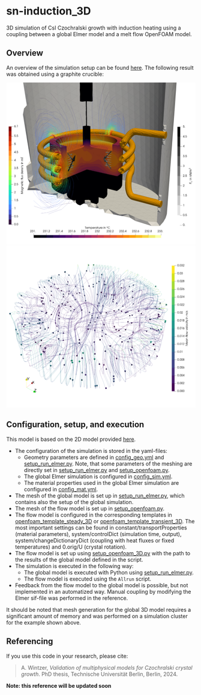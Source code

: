 # sn-induction_3D
3D simulation of CsI Czochralski growth with induction heating using a coupling between a global Elmer model and a melt flow OpenFOAM model.

## Overview

An overview of the simulation setup can be found [here](https://camo.githubusercontent.com/c0b28a2c445645c2045e898809f38f6a29eb8656abb430bd06d42fff57a1543a/68747470733a2f2f6172732e656c732d63646e2e636f6d2f636f6e74656e742f696d6167652f312d73322e302d53303032323032343832323030323338582d6772325f6c72672e6a7067). The following result was obtained using a graphite crucible:

![result-3D-simulation-global](figures/evaluation-3D_graphite_x2.png)
![result-3D-simulation-flow](figures/3D-flow-graphite_streamlines_x2.png)

## Configuration, setup, and execution

This model is based on the 2D model provided [here](../sn-induction_2D).

- The configuration of the simulation is stored in the yaml-files:
  - Geometry parameters are defined in [config_geo.yml](config_geo.yml) and [setup_run_elmer.py](setup_run_elmer.py). Note, that some parameters of the meshing are directly set in [setup_run_elmer.py](setup_run_elmer.py) and [setup_openfoam.py](setup_openfoam.py).
  - The global Elmer simulation is configured in [config_sim.yml](config_sim.yml).
  - The material properties used in the global Elmer simulation are configured in [config_mat.yml](config_mat.yml).
- The mesh of the global model is set up in [setup_run_elmer.py](setup_run_elmer.py), which contains also the setup of the global simulation.
- The mesh of the flow model is set up in [setup_openfoam.py](setup_openfoam.py).
- The flow model is configured in the corresponding templates in [openfoam_template_steady_3D](openfoam_template_steady_3D) or [openfoam_template_transient_3D](openfoam_template_transient_3D). The most important settings can be found in constant/transportProperties (material parameters), system/controlDict (simulation time, output), system/changeDictionaryDict (coupling with heat fluxes or fixed temperatures) and 0.orig/U (crystal rotation).
- The flow model is set up using [setup_openfoam_3D.py](setup_openfoam_3D.py) with the path to the results of the global model defined in the script.
- The simulation is executed in the following way:
  - The global model is executed with Python using [setup_run_elmer.py](setup_run_elmer.py).
  - The flow model is executed using the `Allrun` script.
- Feedback from the flow model to the global model is possible, but not implemented in an automatized way. Manual coupling by modifying the Elmer sif-file was performed in the reference.

It should be noted that mesh generation for the global 3D model requires a significant amount of memory and was performed on a simulation cluster for the example shown above.

## Referencing
If you use this code in your research, please cite:

> A. Wintzer, *Validation of multiphysical models for Czochralski crystal growth*. PhD thesis, Technische Universität Berlin, Berlin, 2024.

**Note: this reference will be updated soon**
